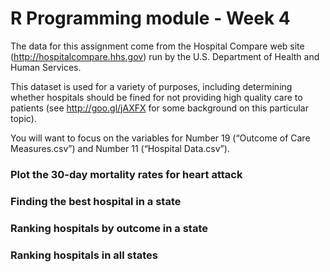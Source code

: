 # R Programming module - Week 4

The data for this assignment come from the Hospital Compare web site (http://hospitalcompare.hhs.gov) run by the U.S. Department of Health and Human Services.

This dataset is used for a variety of purposes, including determining whether hospitals should be fined for not providing high quality care to patients (see http://goo.gl/jAXFX for some background on this particular topic).

You will want to focus on the variables for Number 19 (“Outcome of Care Measures.csv”) and Number 11 (“Hospital Data.csv”).

### Plot the 30-day mortality rates for heart attack

### Finding the best hospital in a state

### Ranking hospitals by outcome in a state

### Ranking hospitals in all states
